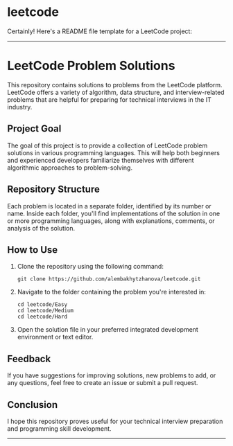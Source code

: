 # leetcode

Certainly! Here's a README file template for a LeetCode project:

---

# LeetCode Problem Solutions

This repository contains solutions to problems from the LeetCode platform. LeetCode offers a variety of algorithm, data structure, and interview-related problems that are helpful for preparing for technical interviews in the IT industry.

## Project Goal

The goal of this project is to provide a collection of LeetCode problem solutions in various programming languages. This will help both beginners and experienced developers familiarize themselves with different algorithmic approaches to problem-solving.

## Repository Structure

Each problem is located in a separate folder, identified by its number or name. Inside each folder, you'll find implementations of the solution in one or more programming languages, along with explanations, comments, or analysis of the solution.

## How to Use

1. Clone the repository using the following command:
    ```
    git clone https://github.com/alembakhytzhanova/leetcode.git

2. Navigate to the folder containing the problem you're interested in:
    ```
    cd leetcode/Easy
    cd leetcode/Medium
    cd leetcode/Hard

    ```

3. Open the solution file in your preferred integrated development environment or text editor.


## Feedback

If you have suggestions for improving solutions, new problems to add, or any questions, feel free to create an issue or submit a pull request.

## Conclusion

I hope this repository proves useful for your technical interview preparation and programming skill development.

---

